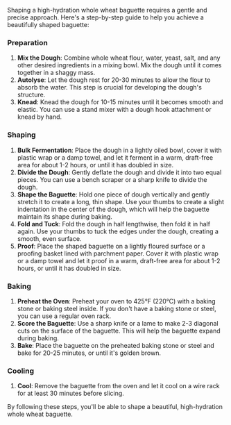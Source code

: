 Shaping a high-hydration whole wheat baguette requires a gentle and precise approach. Here's a step-by-step guide to help you achieve a beautifully shaped baguette:

### **Preparation**

1.  **Mix the Dough**: Combine whole wheat flour, water, yeast, salt, and any other desired ingredients in a mixing bowl. Mix the dough until it comes together in a shaggy mass.
2.  **Autolyse**: Let the dough rest for 20-30 minutes to allow the flour to absorb the water. This step is crucial for developing the dough's structure.
3.  **Knead**: Knead the dough for 10-15 minutes until it becomes smooth and elastic. You can use a stand mixer with a dough hook attachment or knead by hand.

### **Shaping**

1.  **Bulk Fermentation**: Place the dough in a lightly oiled bowl, cover it with plastic wrap or a damp towel, and let it ferment in a warm, draft-free area for about 1-2 hours, or until it has doubled in size.
2.  **Divide the Dough**: Gently deflate the dough and divide it into two equal pieces. You can use a bench scraper or a sharp knife to divide the dough.
3.  **Shape the Baguette**: Hold one piece of dough vertically and gently stretch it to create a long, thin shape. Use your thumbs to create a slight indentation in the center of the dough, which will help the baguette maintain its shape during baking.
4.  **Fold and Tuck**: Fold the dough in half lengthwise, then fold it in half again. Use your thumbs to tuck the edges under the dough, creating a smooth, even surface.
5.  **Proof**: Place the shaped baguette on a lightly floured surface or a proofing basket lined with parchment paper. Cover it with plastic wrap or a damp towel and let it proof in a warm, draft-free area for about 1-2 hours, or until it has doubled in size.

### **Baking**

1.  **Preheat the Oven**: Preheat your oven to 425°F (220°C) with a baking stone or baking steel inside. If you don't have a baking stone or steel, you can use a regular oven rack.
2.  **Score the Baguette**: Use a sharp knife or a lame to make 2-3 diagonal cuts on the surface of the baguette. This will help the baguette expand during baking.
3.  **Bake**: Place the baguette on the preheated baking stone or steel and bake for 20-25 minutes, or until it's golden brown.

### **Cooling**

1.  **Cool**: Remove the baguette from the oven and let it cool on a wire rack for at least 30 minutes before slicing.

By following these steps, you'll be able to shape a beautiful, high-hydration whole wheat baguette.